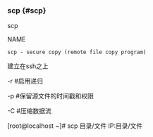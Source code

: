 ### scp {#scp}

scp

NAME

    scp - secure copy (remote file copy program)

建立在ssh之上

-r   #启用递归

-p  #保留源文件的时间戳和权限

-C #压缩数据流

[root@localhost ~]# scp  目录/文件  IP:目录/文件